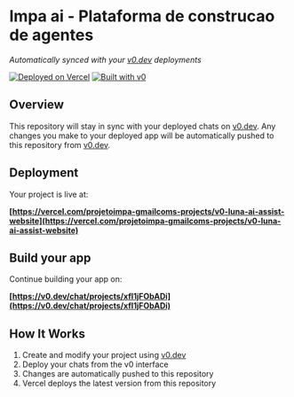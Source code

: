 # Impa ai - Plataforma de construcao de agentes

*Automatically synced with your [v0.dev](https://v0.dev) deployments*

[![Deployed on Vercel](https://img.shields.io/badge/Deployed%20on-Vercel-black?style=for-the-badge&logo=vercel)](https://vercel.com/projetoimpa-gmailcoms-projects/v0-luna-ai-assist-website)
[![Built with v0](https://img.shields.io/badge/Built%20with-v0.dev-black?style=for-the-badge)](https://v0.dev/chat/projects/xfI1jFObADi)

## Overview

This repository will stay in sync with your deployed chats on [v0.dev](https://v0.dev).
Any changes you make to your deployed app will be automatically pushed to this repository from [v0.dev](https://v0.dev).

## Deployment

Your project is live at:

**[https://vercel.com/projetoimpa-gmailcoms-projects/v0-luna-ai-assist-website](https://vercel.com/projetoimpa-gmailcoms-projects/v0-luna-ai-assist-website)**

## Build your app

Continue building your app on:

**[https://v0.dev/chat/projects/xfI1jFObADi](https://v0.dev/chat/projects/xfI1jFObADi)**

## How It Works

1. Create and modify your project using [v0.dev](https://v0.dev)
2. Deploy your chats from the v0 interface
3. Changes are automatically pushed to this repository
4. Vercel deploys the latest version from this repository